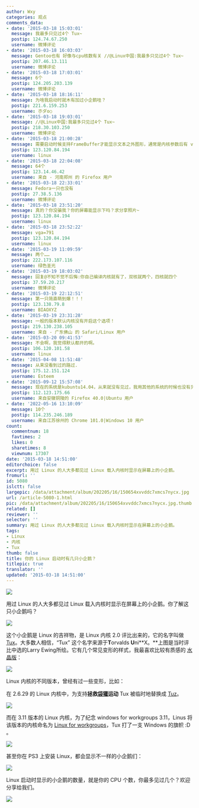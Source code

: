 ```yaml
---
author: Wxy
categories: 观点
comments_data:
- date: '2015-03-18 15:03:01'
  message: 我最多只见过4个 Tux~
  postip: 124.74.67.250
  username: 微博评论
- date: '2015-03-18 16:03:03'
  message: Gentoo也有 好像与cpu核数有关 //@Linux中国:我最多只见过4个 Tux~
  postip: 207.46.13.111
  username: 微博评论
- date: '2015-03-18 17:03:01'
  message: 6个
  postip: 124.205.203.139
  username: 微博评论
- date: '2015-03-18 18:16:11'
  message: 为啥我启动时就木有加过小企鹅哇？
  postip: 221.6.159.253
  username: 朩ダo○
- date: '2015-03-18 19:03:01'
  message: //@Linux中国:我最多只见过4个 Tux~
  postip: 218.30.103.250
  username: 微博评论
- date: '2015-03-18 21:00:28'
  message: 需要启动时候支持FrameBuffer才能显示文本之外图形，通常是内核参数后有 vga=791 之类的参数。
  postip: 123.120.84.194
  username: linux
- date: '2015-03-18 22:04:08'
  message: 64个
  postip: 123.14.46.42
  username: 来自 - 河南郑州 的 Firefox 用户
- date: '2015-03-18 22:33:01'
  message: Fedora一只也没有
  postip: 27.38.5.136
  username: 微博评论
- date: '2015-03-18 23:51:20'
  message: 真的？你没骗我？你的屏幕能显示下吗？求分享照片~
  postip: 123.120.84.194
  username: linux
- date: '2015-03-18 23:52:22'
  message: vga=791
  postip: 123.120.84.194
  username: linux
- date: '2015-03-19 11:09:59'
  message: 两个……
  postip: 222.173.107.116
  username: 绿色圣光
- date: '2015-03-19 18:03:02'
  message: 回复@不知不觉不后悔:你自己编译内核就有了，双核就两个，四核就四个
  postip: 37.59.20.217
  username: 微博评论
- date: '2015-03-19 22:12:51'
  message: 第一只简直萌到爆！！！
  postip: 123.138.79.8
  username: BIAOXYZ
- date: '2015-03-19 23:31:28'
  message: 一般的版本默认内核没有开启这个选项！
  postip: 219.130.238.105
  username: 来自 - 广东佛山 的 Safari/Linux 用户
- date: '2015-03-20 09:41:53'
  message: 不会啊，我觉得默认都开的啊。
  postip: 106.120.101.58
  username: linux
- date: '2015-04-08 11:51:48'
  message: 从来没看到过的路过.
  postip: 175.12.151.124
  username: Esteem
- date: '2015-09-12 15:57:08'
  message: 现在的系统是kubuntu14.04，从来就没有见过，我用其他的系统的时候也没有见过。
  postip: 112.123.175.66
  username: 来自安徽铜陵的 Firefox 40.0|Ubuntu 用户
- date: '2022-05-16 13:10:09'
  message: 10个
  postip: 114.235.246.189
  username: 来自江苏徐州的 Chrome 101.0|Windows 10 用户
count:
  commentnum: 18
  favtimes: 2
  likes: 0
  sharetimes: 8
  viewnum: 17307
date: '2015-03-18 14:51:00'
editorchoice: false
excerpt: 用过 Linux 的人大多都见过 Linux 载入内核时显示在屏幕上的小企鹅。
fromurl: ''
id: 5080
islctt: false
largepic: /data/attachment/album/202205/16/150654xvvddc7xmcs7nycx.jpg
url: /article-5080-1.html
pic: /data/attachment/album/202205/16/150654xvvddc7xmcs7nycx.jpg.thumb.jpg
related: []
reviewer: ''
selector: ''
summary: 用过 Linux 的人大多都见过 Linux 载入内核时显示在屏幕上的小企鹅。
tags:
- Linux
- 内核
- Tux
thumb: false
title: 你的 Linux 启动时有几只小企鹅？
titlepic: true
translator: ''
updated: '2015-03-18 14:51:00'
---
```


![](/data/attachment/album/202205/16/150654xvvddc7xmcs7nycx.jpg)


用过 Linux 的人大多都见过 Linux 载入内核时显示在屏幕上的小企鹅。你了解这只小企鹅吗？


![](/data/attachment/album/202205/16/151546u3wxxf3x33fxu3xx.png)


这个小企鹅是 Linux 的吉祥物，是 Linux 内核 2.0 评比出来的，它的名字叫做 [Tux](http://en.wikipedia.org/wiki/Tux)。大多数人相信，“Tux” 这个名字来源于**T**orvalds **U**ni**X。**上图是当时评比中选的Larry Ewing所绘。它有几个常见变形的样式，我最喜欢比较有质感的 [水晶版](http://en.wikipedia.org/wiki/File:NewTux.svg)：


![](/data/attachment/album/201503/18/143318yliqbymem1embelh.png)


Linux 内核的不同版本，曾经有过一些变形，比如：


在 2.6.29 的 Linux 内核中，为支持**拯救[袋獾](http://zh.wikipedia.org/wiki/%E8%A2%8B%E7%8D%BE "袋獾")运动** Tux 被临时地替换成 [Tuz](http://zh.wikipedia.org/wiki/Tuz "Tuz")。


![](/data/attachment/album/201503/18/143943h4ddc8ucf8ne7l05.png)


而在 3.11 版本的 Linux 内核，为了纪念 windows for workgroups 3.11，Linus 将该版本的内核命名为 [Linux for workgroups](http://linux.cn/article-1648-1.html)，Tux 打了一支 Windows 的旗帜 :D 。


![](/data/attachment/album/201503/18/144540megscsumsorkg8sd.jpg)


甚至你在 PS3 上安装 Linux，都会显示不一样的小企鹅们：


![](/data/attachment/album/201503/18/144834q1ptmuutomotb9y3.jpg)


Linux 启动时显示的小企鹅的数量，就是你的 CPU 个数，你最多见过几个？欢迎分享给我们。


![](/data/attachment/album/201503/18/144644g18mq1j0303j0j8h.png)